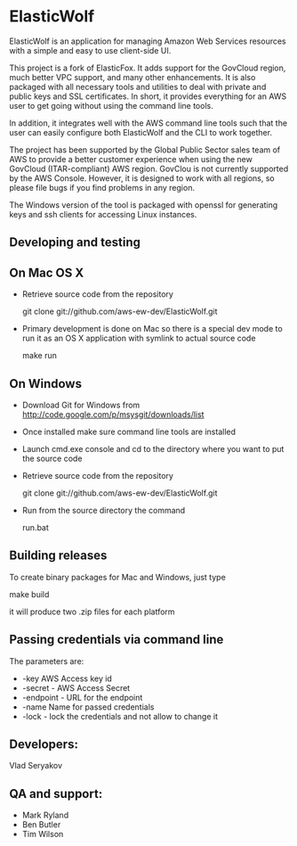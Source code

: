 # ElasticWolf

ElasticWolf is an application for managing Amazon Web Services resources with a simple and
easy to use client-side UI.

This project is a fork of ElasticFox. It adds support for the GovCloud region, much better
VPC support, and many other enhancements. It is also packaged with all necessary tools and
utilities to deal with private and public keys and SSL certificates. In short, it provides
everything for an AWS user to get going without using the command line tools.

In addition, it integrates well with the AWS command line tools such that the user can
easily configure both ElasticWolf and the CLI to work together.

The project has been supported by the Global Public Sector sales team of AWS to provide a
better customer experience when using the new GovCloud (ITAR-compliant) AWS region.
GovClou is not currently supported by the AWS Console.  However, it is designed to work
with all regions, so please file bugs if you find problems in any region.

The Windows version of the tool is packaged with openssl for generating keys and ssh
clients for accessing Linux instances.

## Developing and testing

 ## On Mac OS X

   *  Retrieve source code from the repository

       git clone git://github.com/aws-ew-dev/ElasticWolf.git

   * Primary development is done on Mac so there is a special dev mode to run it as
     an OS X application with symlink to actual source code

       make run

 ## On Windows

   * Download Git for Windows from http://code.google.com/p/msysgit/downloads/list

   * Once installed make sure command line tools are installed

   * Launch cmd.exe console and cd to the directory where you want to put the source code

   * Retrieve source code from the repository

       git clone git://github.com/aws-ew-dev/ElasticWolf.git

   * Run from the source directory the command

       run.bat

## Building releases

 To create binary packages for Mac and Windows, just type

  make build

 it will produce two .zip files for each platform

## Passing credentials via command line

 The parameters are:

 * -key AWS Access key id
 * -secret - AWS Access Secret
 * -endpoint - URL for the endpoint
 * -name Name for passed credentials
 * -lock - lock the credentials and not allow to change it

## Developers:
  Vlad Seryakov

## QA and support:
 * Mark Ryland
 * Ben Butler
 * Tim Wilson

